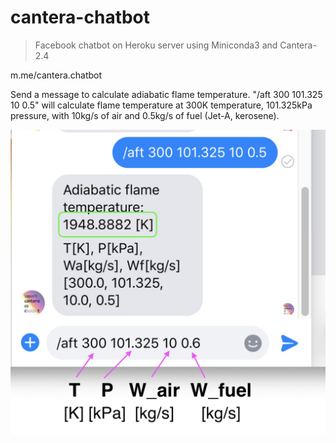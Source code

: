 # cantera-chatbot

> Facebook chatbot on Heroku server using Miniconda3 and Cantera-2.4

m.me/cantera.chatbot

Send a message to calculate adiabatic flame temperature.
"/aft 300 101.325 10 0.5"
will calculate flame temperature at 300K temperature, 101.325kPa pressure, with 10kg/s of air and 0.5kg/s of fuel (Jet-A, kerosene).

![sample](https://github.com/shaunkim/cantera-chatbot/blob/master/webapp/img/aft_sample.jpg "sample")

